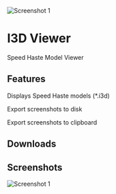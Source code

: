 ![Screenshot 1](https://i.postimg.cc/tTwdjwnj/icon.png "icon")

# I3D Viewer
Speed Haste Model Viewer

## Features
Displays Speed Haste models (*.i3d)

Export screenshots to disk

Export screenshots to clipboard


## Downloads


## Screenshots

![Screenshot 1](https://i.postimg.cc/tTwdjwnj/icon.png "icon")


